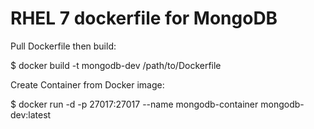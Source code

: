 # RHEL 7 dockerfile for MongoDB

Pull Dockerfile then build:

$ docker build -t mongodb-dev /path/to/Dockerfile

Create Container from Docker image:

$ docker run -d -p 27017:27017 --name mongodb-container mongodb-dev:latest
